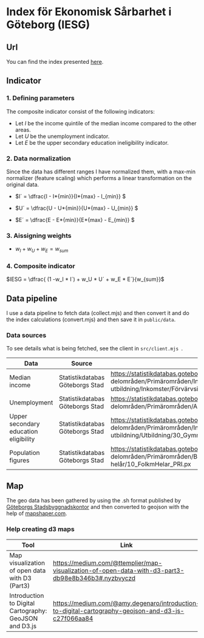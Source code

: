 # Index för Ekonomisk Sårbarhet i Göteborg (IESG)

## Url

You can find the index presented [here](https://iesg.pages.dev/).

## Indicator

### 1. Defining parameters

The composite indicator consist of the following indicators:

- Let $I$ be the income quintile of the median income compared to the other areas.
- Let $U$ be the unemployment indicator.
- Let $E$ be the upper secondary education ineligibility indicator.

### 2. Data normalization

Since the data has different ranges I have normalized them, with a max-min normalizer (feature scaling) which performs a linear transformation on the original data.

- $I´ = \dfrac{I - I*{min}}{I*{max} - I\_{min}} $

- $U´ = \dfrac{U - U*{min}}{U*{max} - U\_{min}} $

- $E´ = \dfrac{E - E*{min}}{E*{max} - E\_{min}} $

### 3. Aissigning weights

- $w_I + w_U + w_E = w_{sum}$

### 4. Composite indicator

$IESG = \dfrac{ (1 -w_I * I´) + w_U * U´ + w_E * E´}{w_{sum}}$

## Data pipeline

I use a data pipeline to fetch data (collect.mjs) and then convert it and do the index calculations (convert.mjs) and then save it in `public/data`.

### Data sources

To see details what is being fetched, see the client in `src/client.mjs `.

| Data                                  | Source                          | Link                                                                                                                                                                              |
| ------------------------------------- | ------------------------------- | --------------------------------------------------------------------------------------------------------------------------------------------------------------------------------- |
| Median income                         | Statistikdatabas Göteborgs Stad | https://statistikdatabas.goteborg.se/api/v1/sv/1. Göteborg och dess delområden/Primärområden/Inkomst och utbildning/Inkomster/Förvärvsinkomster etc/23_InkomsterUtbildning_PRI.px |
| Unemployment                          | Statistikdatabas Göteborgs Stad | https://statistikdatabas.goteborg.se/api/v1/sv/1. Göteborg och dess delområden/Primärområden/Arbetsmarknad/Arbetslöshet/10_AntalArblos_PRI.px                                     |
| Upper secondary education eligibility | Statistikdatabas Göteborgs Stad | https://statistikdatabas.goteborg.se/api/v1/sv/1. Göteborg och dess delområden/Primärområden/Inkomst och utbildning/Utbildning/30_Gymnbehorig_PRI.px                              |
| Population figures                    | Statistikdatabas Göteborgs Stad | https://statistikdatabas.goteborg.se/api/v1/sv/1. Göteborg och dess delområden/Primärområden/Befolkning/Folkmängd/Folkmängd helår/10_FolkmHelar_PRI.px                            |

## Map

The geo data has been gathered by using the .sh format published by [Göteborgs Stadsbyggnadskontor](https://goteborg.se/wps/portal/enhetssida/statistik-och-analys/geografi/gisskikt-for-stadens-omradesindelning) and then converted to geojson with the help of [mapshaper.com](https://mapshaper.org/).

### Help creating d3 maps

| Tool                                                   | Link                                                                                               |
| ------------------------------------------------------ | -------------------------------------------------------------------------------------------------- |
| Map visualization of open data with D3 (Part3)         | https://medium.com/@ttemplier/map-visualization-of-open-data-with-d3-part3-db98e8b346b3#.nyzbvyczd |
| Introduction to Digital Cartography: GeoJSON and D3.js | https://medium.com/@amy.degenaro/introduction-to-digital-cartography-geojson-and-d3-js-c27f066aa84 |
